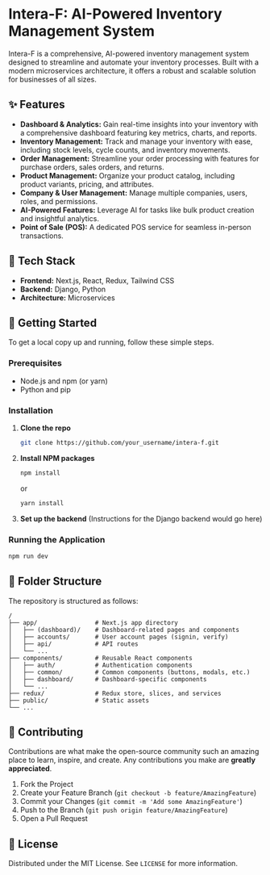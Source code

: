 # Intera-F: AI-Powered Inventory Management System

Intera-F is a comprehensive, AI-powered inventory management system designed to streamline and automate your inventory processes. Built with a modern microservices architecture, it offers a robust and scalable solution for businesses of all sizes.

## ✨ Features

*   **Dashboard & Analytics:** Gain real-time insights into your inventory with a comprehensive dashboard featuring key metrics, charts, and reports.
*   **Inventory Management:** Track and manage your inventory with ease, including stock levels, cycle counts, and inventory movements.
*   **Order Management:** Streamline your order processing with features for purchase orders, sales orders, and returns.
*   **Product Management:** Organize your product catalog, including product variants, pricing, and attributes.
*   **Company & User Management:** Manage multiple companies, users, roles, and permissions.
*   **AI-Powered Features:** Leverage AI for tasks like bulk product creation and insightful analytics.
*   **Point of Sale (POS):** A dedicated POS service for seamless in-person transactions.

## 🚀 Tech Stack

*   **Frontend:** Next.js, React, Redux, Tailwind CSS
*   **Backend:** Django, Python
*   **Architecture:** Microservices

## 🏁 Getting Started

To get a local copy up and running, follow these simple steps.

### Prerequisites

*   Node.js and npm (or yarn)
*   Python and pip

### Installation

1.  **Clone the repo**
    ```sh
    git clone https://github.com/your_username/intera-f.git
    ```
2.  **Install NPM packages**
    ```sh
    npm install
    ```
    or
    ```sh
    yarn install
    ```
3.  **Set up the backend** (Instructions for the Django backend would go here)

### Running the Application

```sh
npm run dev
```

## 📂 Folder Structure

The repository is structured as follows:

```
/
├── app/                # Next.js app directory
│   ├── (dashboard)/    # Dashboard-related pages and components
│   ├── accounts/       # User account pages (signin, verify)
│   ├── api/            # API routes
│   └── ...
├── components/         # Reusable React components
│   ├── auth/           # Authentication components
│   ├── common/         # Common components (buttons, modals, etc.)
│   ├── dashboard/      # Dashboard-specific components
│   └── ...
├── redux/              # Redux store, slices, and services
├── public/             # Static assets
└── ...
```

## 🤝 Contributing

Contributions are what make the open-source community such an amazing place to learn, inspire, and create. Any contributions you make are **greatly appreciated**.

1.  Fork the Project
2.  Create your Feature Branch (`git checkout -b feature/AmazingFeature`)
3.  Commit your Changes (`git commit -m 'Add some AmazingFeature'`)
4.  Push to the Branch (`git push origin feature/AmazingFeature`)
5.  Open a Pull Request

## 📄 License

Distributed under the MIT License. See `LICENSE` for more information.
